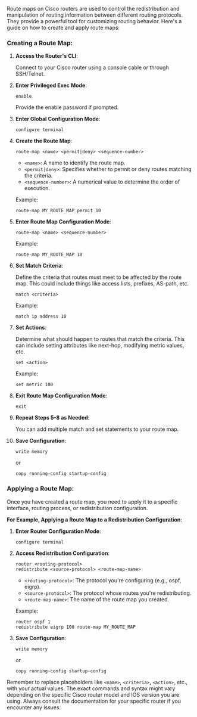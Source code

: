Route maps on Cisco routers are used to control the redistribution and manipulation of routing information between different routing protocols. They provide a powerful tool for customizing routing behavior. Here's a guide on how to create and apply route maps:

### Creating a Route Map:

1. **Access the Router's CLI**:

   Connect to your Cisco router using a console cable or through SSH/Telnet.

2. **Enter Privileged Exec Mode**:

   ```
   enable
   ```

   Provide the enable password if prompted.

3. **Enter Global Configuration Mode**:

   ```
   configure terminal
   ```

4. **Create the Route Map**:

   ```
   route-map <name> <permit|deny> <sequence-number>
   ```

   - `<name>`: A name to identify the route map.
   - `<permit|deny>`: Specifies whether to permit or deny routes matching the criteria.
   - `<sequence-number>`: A numerical value to determine the order of execution.

   Example:

   ```
   route-map MY_ROUTE_MAP permit 10
   ```

5. **Enter Route Map Configuration Mode**:

   ```
   route-map <name> <sequence-number>
   ```

   Example:

   ```
   route-map MY_ROUTE_MAP 10
   ```

6. **Set Match Criteria**:

   Define the criteria that routes must meet to be affected by the route map. This could include things like access lists, prefixes, AS-path, etc.

   ```
   match <criteria>
   ```

   Example:

   ```
   match ip address 10
   ```

7. **Set Actions**:

   Determine what should happen to routes that match the criteria. This can include setting attributes like next-hop, modifying metric values, etc.

   ```
   set <action>
   ```

   Example:

   ```
   set metric 100
   ```

8. **Exit Route Map Configuration Mode**:

   ```
   exit
   ```

9. **Repeat Steps 5-8 as Needed**:

   You can add multiple match and set statements to your route map.

10. **Save Configuration**:

    ```
    write memory
    ```

    or

    ```
    copy running-config startup-config
    ```

### Applying a Route Map:

Once you have created a route map, you need to apply it to a specific interface, routing process, or redistribution configuration.

**For Example, Applying a Route Map to a Redistribution Configuration**:

1. **Enter Router Configuration Mode**:

   ```
   configure terminal
   ```

2. **Access Redistribution Configuration**:

   ```
   router <routing-protocol>
   redistribute <source-protocol> <route-map-name>
   ```

   - `<routing-protocol>`: The protocol you're configuring (e.g., ospf, eigrp).
   - `<source-protocol>`: The protocol whose routes you're redistributing.
   - `<route-map-name>`: The name of the route map you created.

   Example:

   ```
   router ospf 1
   redistribute eigrp 100 route-map MY_ROUTE_MAP
   ```

3. **Save Configuration**:

   ```
   write memory
   ```

   or

   ```
   copy running-config startup-config
   ```

Remember to replace placeholders like `<name>`, `<criteria>`, `<action>`, etc., with your actual values. The exact commands and syntax might vary depending on the specific Cisco router model and IOS version you are using. Always consult the documentation for your specific router if you encounter any issues.
